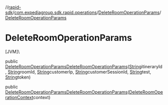 //[rapid-sdk](../../../index.md)/[com.expediagroup.sdk.rapid.operations](../index.md)/[DeleteRoomOperationParams](index.md)/[DeleteRoomOperationParams](-delete-room-operation-params.md)

# DeleteRoomOperationParams

[JVM]\

public [DeleteRoomOperationParams](index.md)[DeleteRoomOperationParams](-delete-room-operation-params.md)([String](https://docs.oracle.com/javase/8/docs/api/java/lang/String.html)itineraryId, [String](https://docs.oracle.com/javase/8/docs/api/java/lang/String.html)roomId, [String](https://docs.oracle.com/javase/8/docs/api/java/lang/String.html)customerIp, [String](https://docs.oracle.com/javase/8/docs/api/java/lang/String.html)customerSessionId, [String](https://docs.oracle.com/javase/8/docs/api/java/lang/String.html)test, [String](https://docs.oracle.com/javase/8/docs/api/java/lang/String.html)token)

public [DeleteRoomOperationParams](index.md)[DeleteRoomOperationParams](-delete-room-operation-params.md)([DeleteRoomOperationContext](../-delete-room-operation-context/index.md)context)

